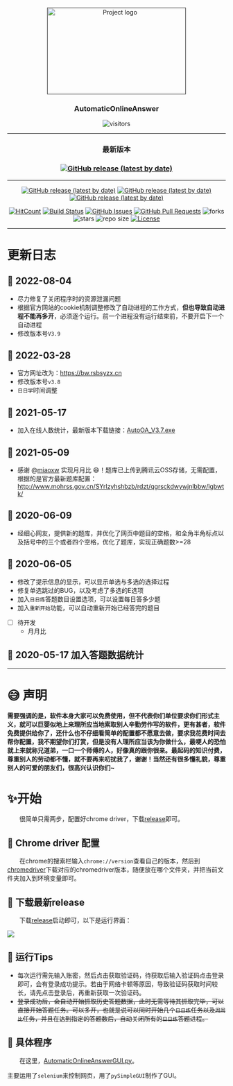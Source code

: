 <p align="center">
  <a href="" rel="noopener">
 <img width=320 height=200 src="https://blog-1259799643.cos.ap-shanghai.myqcloud.com/2020-05-16-AutoOA.png" alt="Project logo"></a>
</p>

<h3 align="center">AutomaticOnlineAnswer</h3>

<div align="center">

![visitors](https://visitor-badge.glitch.me/badge?page_id=ExcaliburEX.AutomaticOnlineAnswer)



---

<h3 align="center">最新版本</h3>

<h3 align="center"><a href= 'https://github.com/ExcaliburEX/AutomaticOnlineAnswer/releases/download/V3.8/AutoOA_V3.8.exe'><img alt="GitHub release (latest by date)" src="https://img.shields.io/github/downloads/ExcaliburEX/AutomaticOnlineAnswer/V3.8/total?color=purple&style=for-the-badge"></a></h3>

---

<a href= 'https://github.com/ExcaliburEX/AutomaticOnlineAnswer/releases/download/V3.7/AutoOA_V3.7.exe'><img alt="GitHub release (latest by date)" src="https://img.shields.io/github/downloads/ExcaliburEX/AutomaticOnlineAnswer/V3.7/total?color=blue&style=for-the-badge"></a>
<a href= 'https://github.com/ExcaliburEX/AutomaticOnlineAnswer/releases/download/V3.6/AutomaticOnlineAnswerGUI.exe'><img alt="GitHub release (latest by date)" src="https://img.shields.io/github/downloads/ExcaliburEX/AutomaticOnlineAnswer/V3.6/total?color=pink&style=for-the-badge"></a>
<a href= 'https://github.com/ExcaliburEX/AutomaticOnlineAnswer/releases/download/V3.5/AutoOA3.5.exe'><img alt="GitHub release (latest by date)" src="https://img.shields.io/github/downloads/ExcaliburEX/AutomaticOnlineAnswer/V3.5/total?color=important&style=for-the-badge"></a>


[![HitCount](http://hits.dwyl.com/ExcaliburEX/AutomaticOnlineAnswer.svg)](http://hits.dwyl.com/ExcaliburEX/AutomaticOnlineAnswer)
[![Build Status](https://www.travis-ci.org/ExcaliburEX/AutomaticOnlineAnswer.svg?branch=master)](https://www.travis-ci.org/ExcaliburEX/AutomaticOnlineAnswer)
[![GitHub Issues](https://img.shields.io/github/issues/ExcaliburEX/AutomaticOnlineAnswer.svg)](https://github.com/ExcaliburEX/AutomaticOnlineAnswer)
[![GitHub Pull Requests](https://img.shields.io/github/issues-pr/ExcaliburEX/AutomaticOnlineAnswer.svg)](https://github.com/ExcaliburEX/AutomaticOnlineAnswer/pulls)
![forks](https://img.shields.io/github/forks/ExcaliburEX/AutomaticOnlineAnswer)
![stars](	https://img.shields.io/github/stars/ExcaliburEX/AutomaticOnlineAnswer)
![repo size](https://img.shields.io/github/repo-size/ExcaliburEX/AutomaticOnlineAnswer)
[![License](https://img.shields.io/badge/license-MIT-blue.svg)](/LICENSE)
</div>

---

# 更新日志
## 🍳 2022-08-04
- 尽力修复了关闭程序时的资源泄漏问题
- 根据官方网站的cookie机制调整修改了自动进程的工作方式，**但也导致自动进程不能再多开**，必须逐个运行。前一个进程没有运行结束前，不要开启下一个自动进程
- 修改版本号`V3.9`

## 🍳 2022-03-28
- 官方网址改为：https://bw.rsbsyzx.cn 
- 修改版本号`v3.8`
- `日日学`时间调整

## 🍳 2021-05-17
- 加入在线人数统计，最新版本下载链接：[AutoOA_V3.7.exe](https://github.com/ExcaliburEX/AutomaticOnlineAnswer/releases/download/V3.7/AutoOA_V3.7.exe)
## 🥝 2021-05-09
- 感谢 @[miaoxw](https://github.com/miaoxw)  实现月月比 :smile:！题库已上传到腾讯云OSS存储，无需配置，根据的是官方最新题库配置：http://www.mohrss.gov.cn/SYrlzyhshbzb/rdzt/qgrsckdwywjnlbbw/lgbwtk/


## 🍇 2020-06-09
- 经细心网友，提供新的题库，并优化了网页中题目的空格，和全角半角标点以及括号中的三个或者四个空格，优化了题库，实现正确题数>=28

## 🍉 2020-06-05
- 修改了提示信息的显示，可以显示单选与多选的选择过程
- 修复单选跳过的BUG，以及考虑了多选的E选项
- 加入`日日练`答题数目设置选项，可以设置每日答多少题
- 加入`重新开始`功能，可以自动重新开始已经答完的题目
- [ ] 待开发
  - 月月比

## 🍎 2020-05-17 加入答题数据统计

---

# 😅 声明

**需要强调的是，软件本身大家可以免费使用，但不代表你们单位要求你们形式主义，就可以巨婴似地上来理所应当地索取别人辛勤劳作写的软件，更有甚者，软件免费提供给你了，还什么也不仔细看简单的配置都不愿意去做，要求我花费时间去帮你配置，我不期望你们打赏，但是没有人理所应当该为你做什么，最哽人的恐怕就上来就称兄道弟，一口一个师傅的人，好像真的跟你很亲。最起码的知识付费，尊重别人的劳动都不懂，就不要再来叨扰我了，谢谢！当然还有很多懂礼貌，尊重别人的可爱的朋友们，很高兴认识你们~**


# ✨开始
&emsp;&emsp;很简单只需两步，配置好chrome driver，下载[release](https://github.com/ExcaliburEX/AutomaticOnlineAnswer/releases)即可。
## 🍎 Chrome driver 配置
&emsp;&emsp;在chrome的搜索栏输入`chrome://version`查看自己的版本，然后到[chromedriver](http://chromedriver.storage.googleapis.com/index.html)下载对应的chromedriver版本，随便放在哪个文件夹，并把当前文件夹加入到环境变量即可。

## 🍌 下载最新release
&emsp;&emsp;下载[release](https://github.com/ExcaliburEX/AutomaticOnlineAnswer/releases)启动即可，以下是运行界面：

![](https://blog-1259799643.cos.ap-shanghai.myqcloud.com/2020-05-26-%E7%B3%BB%E7%BB%9F%E5%9B%BE.gif)

## 🍓 运行Tips
- 每次运行需先输入账密，然后点击获取验证码，待获取后输入验证码点击登录即可，会有登录成功提示。若由于网络卡顿等原因，导致验证码获取时间较长，请先点击登录后，再重新获取一次验证码。
- ~~登录成功后，会自动开始抓取历史答题数据，此时无需等待其抓取完毕，可以直接开始答题任务。可以多开，也就是说可以同时开始几个`日日练`任务以及`周周比`任务，并且在达到指定的答题数后，自动关闭所有的`日日练`答题进程。~~

## 🍇 具体程序
&emsp;&emsp;在这里，[AutomaticOnlineAnswerGUI.py](https://github.com/ExcaliburEX/AutomaticOnlineAnswer/blob/master/AutomaticOnlineAnswerGUI.py)。

主要运用了`selenium`来控制网页，用了`pySimpleGUI`制作了GUI。

